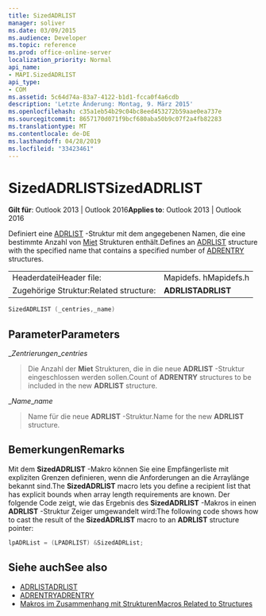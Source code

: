 ```yaml
---
title: SizedADRLIST
manager: soliver
ms.date: 03/09/2015
ms.audience: Developer
ms.topic: reference
ms.prod: office-online-server
localization_priority: Normal
api_name:
- MAPI.SizedADRLIST
api_type:
- COM
ms.assetid: 5c64d74a-83a7-4122-b1d1-fcca0f4a6cdb
description: 'Letzte Änderung: Montag, 9. März 2015'
ms.openlocfilehash: c35a1eb54b29c04bc8eed453272b59aae0ea737e
ms.sourcegitcommit: 8657170d071f9bcf680aba50b9c07f2a4fb82283
ms.translationtype: MT
ms.contentlocale: de-DE
ms.lasthandoff: 04/28/2019
ms.locfileid: "33423461"
---
```

# <a name="sizedadrlist"></a><span data-ttu-id="39262-103">SizedADRLIST</span><span class="sxs-lookup"><span data-stu-id="39262-103">SizedADRLIST</span></span>

<span data-ttu-id="39262-104">**Gilt für**: Outlook 2013 | Outlook 2016</span><span class="sxs-lookup"><span data-stu-id="39262-104">**Applies to**: Outlook 2013 | Outlook 2016</span></span> 
  
<span data-ttu-id="39262-105">Definiert eine [ADRLIST](adrlist.md) -Struktur mit dem angegebenen Namen, die eine bestimmte Anzahl von [Miet](adrentry.md) Strukturen enthält.</span><span class="sxs-lookup"><span data-stu-id="39262-105">Defines an [ADRLIST](adrlist.md) structure with the specified name that contains a specified number of [ADRENTRY](adrentry.md) structures.</span></span> 
  
|||
|:-----|:-----|
|<span data-ttu-id="39262-106">Headerdatei</span><span class="sxs-lookup"><span data-stu-id="39262-106">Header file:</span></span>  <br/> |<span data-ttu-id="39262-107">Mapidefs. h</span><span class="sxs-lookup"><span data-stu-id="39262-107">Mapidefs.h</span></span>  <br/> |
|<span data-ttu-id="39262-108">Zugehörige Struktur:</span><span class="sxs-lookup"><span data-stu-id="39262-108">Related structure:</span></span>  <br/> |<span data-ttu-id="39262-109">**ADRLIST**</span><span class="sxs-lookup"><span data-stu-id="39262-109">**ADRLIST**</span></span> <br/> |
   
```cpp
SizedADRLIST (_centries,_name)
```

## <a name="parameters"></a><span data-ttu-id="39262-110">Parameter</span><span class="sxs-lookup"><span data-stu-id="39262-110">Parameters</span></span>

<span data-ttu-id="39262-111">__Zentrierungen_</span><span class="sxs-lookup"><span data-stu-id="39262-111">__centries_</span></span>
  
> <span data-ttu-id="39262-112">Die Anzahl der **Miet** Strukturen, die in die neue **ADRLIST** -Struktur eingeschlossen werden sollen.</span><span class="sxs-lookup"><span data-stu-id="39262-112">Count of **ADRENTRY** structures to be included in the new **ADRLIST** structure.</span></span> 
    
<span data-ttu-id="39262-113">__Name_</span><span class="sxs-lookup"><span data-stu-id="39262-113">__name_</span></span>
  
> <span data-ttu-id="39262-114">Name für die neue **ADRLIST** -Struktur.</span><span class="sxs-lookup"><span data-stu-id="39262-114">Name for the new **ADRLIST** structure.</span></span> 
    
## <a name="remarks"></a><span data-ttu-id="39262-115">Bemerkungen</span><span class="sxs-lookup"><span data-stu-id="39262-115">Remarks</span></span>

<span data-ttu-id="39262-116">Mit dem **SizedADRLIST** -Makro können Sie eine Empfängerliste mit expliziten Grenzen definieren, wenn die Anforderungen an die Arraylänge bekannt sind.</span><span class="sxs-lookup"><span data-stu-id="39262-116">The **SizedADRLIST** macro lets you define a recipient list that has explicit bounds when array length requirements are known.</span></span> <span data-ttu-id="39262-117">Der folgende Code zeigt, wie das Ergebnis des **SizedADRLIST** -Makros in einen **ADRLIST** -Struktur Zeiger umgewandelt wird:</span><span class="sxs-lookup"><span data-stu-id="39262-117">The following code shows how to cast the result of the **SizedADRLIST** macro to an **ADRLIST** structure pointer:</span></span> 
  
```cpp
lpADRList = (LPADRLIST) &SizedADRList;
```

## <a name="see-also"></a><span data-ttu-id="39262-118">Siehe auch</span><span class="sxs-lookup"><span data-stu-id="39262-118">See also</span></span>

- [<span data-ttu-id="39262-119">ADRLIST</span><span class="sxs-lookup"><span data-stu-id="39262-119">ADRLIST</span></span>](adrlist.md)
- [<span data-ttu-id="39262-120">ADRENTRY</span><span class="sxs-lookup"><span data-stu-id="39262-120">ADRENTRY</span></span>](adrentry.md)
- [<span data-ttu-id="39262-121">Makros im Zusammenhang mit Strukturen</span><span class="sxs-lookup"><span data-stu-id="39262-121">Macros Related to Structures</span></span>](macros-related-to-structures.md)

